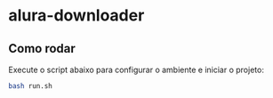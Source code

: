 # alura-downloader

## Como rodar

Execute o script abaixo para configurar o ambiente e iniciar o projeto:

```bash
bash run.sh
